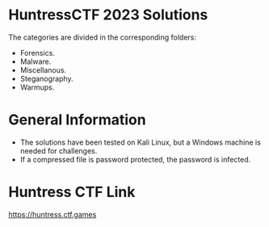 # HuntressCTF 2023 Solutions
The categories are divided in the corresponding folders:
- Forensics.
- Malware.
- Miscellanous.
- Steganography.
- Warmups.

# General Information
- The solutions have been tested on Kali Linux, but a Windows machine is needed for challenges.
- If a compressed file is password protected, the password is infected.

# Huntress CTF Link
https://huntress.ctf.games
